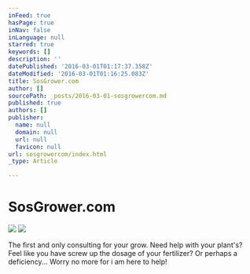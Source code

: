 ```yaml
---
inFeed: true
hasPage: true
inNav: false
inLanguage: null
starred: true
keywords: []
description: ''
datePublished: '2016-03-01T01:17:37.358Z'
dateModified: '2016-03-01T01:16:25.083Z'
title: SosGrower.com
author: []
sourcePath: _posts/2016-03-01-sosgrowercom.md
published: true
authors: []
publisher:
  name: null
  domain: null
  url: null
  favicon: null
url: sosgrowercom/index.html
_type: Article

---
```

# SosGrower.com
![](https://the-grid-user-content.s3-us-west-2.amazonaws.com/a34a6326-f004-49cb-ad13-c12da6661616.jpg)
![](https://the-grid-user-content.s3-us-west-2.amazonaws.com/f6f86933-6392-4ff0-99b5-0dab3c442f90.jpg)

The first and only consulting for your grow. Need help with your plant's? Feel like you have screw up the dosage of your fertilizer? Or perhaps a deficiency... Worry no more for i am here to help!